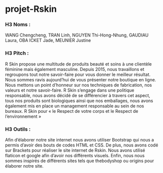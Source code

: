 # projet-Rskin

### H3 Noms : 
WANG Chengcheng, TRAN Linh, NGUYEN Thi-Hong-Nhung, GAUDIAU Laura, OBA ICKET Jade, MEUNIER Justine

### H3 Pitch : 
R Skin propose une multitude de produits beauté et soins à une clientèle féminine mais également masculine. Depuis 2015, nous travaillons et regroupons tout notre savoir-faire pour vous donner le meilleur résultat. Nous sommes ravis aujourd’hui de vous présenter notre boutique en ligne. 
Nous mettons un point d’honneur sur nos techniques de fabrication, nos valeurs et notre savoir-faire. R Skin s’engage dans une politique responsable, nous avons décidé de se différencier à travers cet aspect, tous nos produits sont biologiques ainsi que nos emballages, nous avons également mis en place un management responsable au sein de nos bureaux. 
R Skin pour « le Respect de votre corps et le Respect de l’environnement »

### H3 Outils : 
Afin d’élaborer notre site internet nous avons utiliser Bootstrap qui nous a permis d’avoir des bouts de codes HTML et CSS.
De plus, nous avons codé sur Brackets pour réaliser le site internet de Rskin. Nous avons utilisé flaticon et google afin d’avoir nos différents visuels. Enfin, nous nous sommes inspirés de différents sites tels que thebodyshop ou origins pour élaborer notre site.
